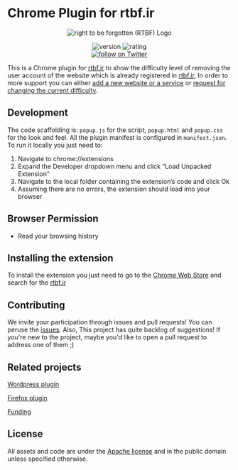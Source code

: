 # Chrome Plugin for rtbf.ir

<p align="center">
   <img src="https://raw.githubusercontent.com/rtbf-ir/rtbf.ir/main/logo-readme.png" alt="right to be forgotten (RTBF) Logo">
</p>

<p align="center">
    <img src="https://img.shields.io/badge/version-1.0.0-blue" alt="version">
    <img src="https://img.shields.io/badge/Chrome Web Store extension rating-★★★★☆-brightgreen" alt="rating">
    <br/>
    <a href="https://twitter.com/intent/follow?screen_name=rtbf_ir">
        <img src="https://img.shields.io/twitter/follow/rtbf_ir?style=social"
            alt="follow on Twitter">
    </a>
</p>


This is a Chrome plugin for [rtbf.ir][rtbf.ir] to show the difficulty
level of removing the user account of the website which is already registered 
in [rtbf.ir][rtbf.ir], In order to more support you can either [add a new website 
or a service][add new website] or [request for changing the current difficulty][edit website].

[add new website]: https://github.com/rtbf-ir/rtbf.ir/issues/new?assignees=amirshnll%2C+Matin-B&labels=new+website%2Fservice&template=---------------------------.md&title=new+website%2Fservice
[edit website]: https://github.com/rtbf-ir/rtbf.ir/issues/new?assignees=amirshnll%2C+Matin-B&labels=clarify&template=------------------------.md&title=
[rtbf.ir]: https://rtbf.ir

## Development

The code scaffolding is:
`popup.js` for the script, `popup.html` and `popup.css` 
for the look and feel. All the plugin manifest is configured in
`manifest.json`. 
To run it locally you just need to:

1. Navigate to chrome://extensions 
2. Expand the Developer dropdown menu and click “Load Unpacked Extension”
3. Navigate to the local folder containing the extension’s code and click Ok
4. Assuming there are no errors, the extension should load into your browser

## Browser Permission

- Read your browsing history

## Installing the extension

To install the extension you just need to go to the [Chrome Web Store][Chrome Web Store]
and search for the [rtbf.ir][rtbf.ir]

[Chrome Web Store]: https://chrome.google.com/webstore/category/extensions?authuser=1&gclid=Cj0KCQjwjN-SBhCkARIsACsrBz5ZueYGF_51GvXFmE-kUZ53-IClozoL0IkSlxfMdrkndfNuv_5EgdAaAo_XEALw_wcB

## Contributing

We invite your participation through issues and pull requests!
You can peruse the [issues][issues].
Also, This project has quite backlog of suggestions! If you're new to the project,
maybe you'd like to open a pull request to address one of them ;)

[issues]: https://github.com/rtbf-ir/chrome-plugin/issues

## Related projects

[Wordpress plugin][Wordpress plugin]

[Firefox plugin][Firefox plugin]

[Funding][Funding]


[Wordpress plugin]: https://github.com/rtbf-ir/wordpress-plugin
[Firefox plugin]: https://github.com/rtbf-ir/firefox-plugin
[Funding]: https://github.com/rtbf-ir/.github


## License

All assets and code are under the [Apache license](LICENSE) and in the public
domain unless specified otherwise.
